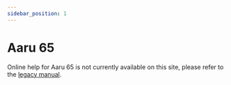 ```yaml
---
sidebar_position: 1
---
```


# Aaru 65

Online help for Aaru 65 is not currently available on this site, please refer to the [legacy manual](https://www.helix.site/blogs/documentation/user-manual-for-aaru65).